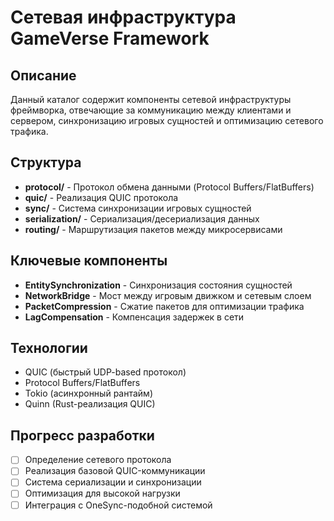 # Сетевая инфраструктура GameVerse Framework

## Описание
Данный каталог содержит компоненты сетевой инфраструктуры фреймворка, отвечающие за коммуникацию между клиентами и сервером, синхронизацию игровых сущностей и оптимизацию сетевого трафика.

## Структура
- **protocol/** - Протокол обмена данными (Protocol Buffers/FlatBuffers)
- **quic/** - Реализация QUIC протокола
- **sync/** - Система синхронизации игровых сущностей
- **serialization/** - Сериализация/десериализация данных
- **routing/** - Маршрутизация пакетов между микросервисами

## Ключевые компоненты
- **EntitySynchronization** - Синхронизация состояния сущностей
- **NetworkBridge** - Мост между игровым движком и сетевым слоем
- **PacketCompression** - Сжатие пакетов для оптимизации трафика
- **LagCompensation** - Компенсация задержек в сети

## Технологии
- QUIC (быстрый UDP-based протокол)
- Protocol Buffers/FlatBuffers
- Tokio (асинхронный рантайм)
- Quinn (Rust-реализация QUIC)

## Прогресс разработки
- [ ] Определение сетевого протокола
- [ ] Реализация базовой QUIC-коммуникации
- [ ] Система сериализации и синхронизации
- [ ] Оптимизация для высокой нагрузки
- [ ] Интеграция с OneSync-подобной системой 